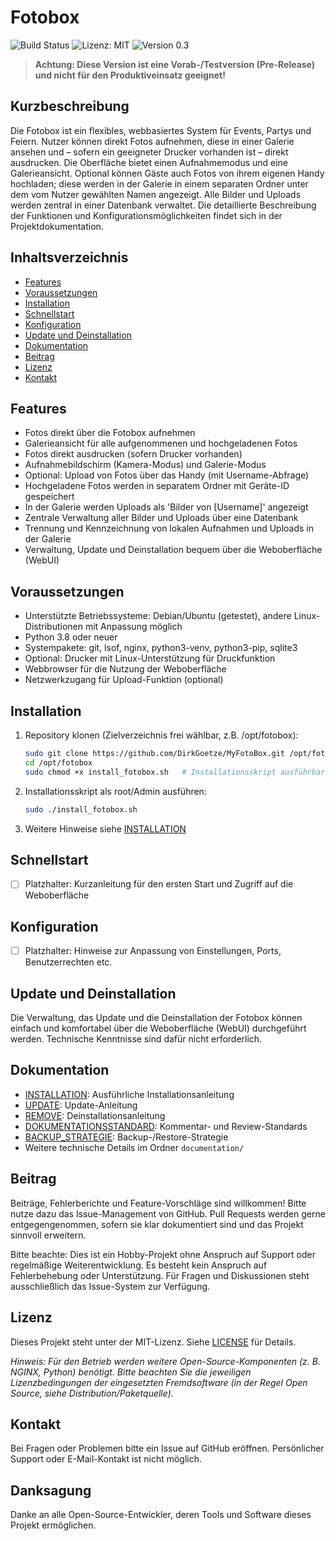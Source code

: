 # Fotobox

![Build Status](https://img.shields.io/badge/build-passing-brightgreen)
![Lizenz: MIT](https://img.shields.io/badge/license-MIT-blue)
![Version 0.3](https://img.shields.io/badge/version-0.3-orange)

> **Achtung: Diese Version ist eine Vorab-/Testversion (Pre-Release) und nicht für den Produktiveinsatz geeignet!**

## Kurzbeschreibung

Die Fotobox ist ein flexibles, webbasiertes System für Events, Partys und Feiern. Nutzer können direkt Fotos aufnehmen, diese in einer Galerie ansehen und – sofern ein geeigneter Drucker vorhanden ist – direkt ausdrucken. Die Oberfläche bietet einen Aufnahmemodus und eine Galerieansicht. Optional können Gäste auch Fotos von ihrem eigenen Handy hochladen; diese werden in der Galerie in einem separaten Ordner unter dem vom Nutzer gewählten Namen angezeigt. Alle Bilder und Uploads werden zentral in einer Datenbank verwaltet. Die detaillierte Beschreibung der Funktionen und Konfigurationsmöglichkeiten findet sich in der Projektdokumentation.

## Inhaltsverzeichnis

- [Features](#features)
- [Voraussetzungen](#voraussetzungen)
- [Installation](#installation)
- [Schnellstart](#schnellstart)
- [Konfiguration](#konfiguration)
- [Update und Deinstallation](#update-und-deinstallation)
- [Dokumentation](#dokumentation)
- [Beitrag](#beitrag)
- [Lizenz](#lizenz)
- [Kontakt](#kontakt)

## Features

- Fotos direkt über die Fotobox aufnehmen
- Galerieansicht für alle aufgenommenen und hochgeladenen Fotos
- Fotos direkt ausdrucken (sofern Drucker vorhanden)
- Aufnahmebildschirm (Kamera-Modus) und Galerie-Modus
- Optional: Upload von Fotos über das Handy (mit Username-Abfrage)
- Hochgeladene Fotos werden in separatem Ordner mit Geräte-ID gespeichert
- In der Galerie werden Uploads als 'Bilder von [Username]' angezeigt
- Zentrale Verwaltung aller Bilder und Uploads über eine Datenbank
- Trennung und Kennzeichnung von lokalen Aufnahmen und Uploads in der Galerie
- Verwaltung, Update und Deinstallation bequem über die Weboberfläche (WebUI)

## Voraussetzungen

- Unterstützte Betriebssysteme: Debian/Ubuntu (getestet), andere Linux-Distributionen mit Anpassung möglich
- Python 3.8 oder neuer
- Systempakete: git, lsof, nginx, python3-venv, python3-pip, sqlite3
- Optional: Drucker mit Linux-Unterstützung für Druckfunktion
- Webbrowser für die Nutzung der Weboberfläche
- Netzwerkzugang für Upload-Funktion (optional)

## Installation

1. Repository klonen (Zielverzeichnis frei wählbar, z.B. /opt/fotobox):

   ```sh
   sudo git clone https://github.com/DirkGoetze/MyFotoBox.git /opt/fotobox
   cd /opt/fotobox
   sudo chmod +x install_fotobox.sh   # Installationsskript ausführbar machen
   ```

2. Installationsskript als root/Admin ausführen:

   ```sh
   sudo ./install_fotobox.sh
   ```

3. Weitere Hinweise siehe [INSTALLATION](documentation/installation.md)

## Schnellstart

- [ ] Platzhalter: Kurzanleitung für den ersten Start und Zugriff auf die Weboberfläche

## Konfiguration

- [ ] Platzhalter: Hinweise zur Anpassung von Einstellungen, Ports, Benutzerrechten etc.

## Update und Deinstallation

Die Verwaltung, das Update und die Deinstallation der Fotobox können einfach und komfortabel über die Weboberfläche (WebUI) durchgeführt werden. Technische Kenntnisse sind dafür nicht erforderlich.

## Dokumentation

- [INSTALLATION](documentation/installation.md): Ausführliche Installationsanleitung
- [UPDATE](documentation/update.md): Update-Anleitung
- [REMOVE](documentation/remove.md): Deinstallationsanleitung
- [DOKUMENTATIONSSTANDARD](DOKUMENTATIONSSTANDARD.md): Kommentar- und Review-Standards
- [BACKUP_STRATEGIE](BACKUP_STRATEGIE.md): Backup-/Restore-Strategie
- Weitere technische Details im Ordner `documentation/`

## Beitrag

Beiträge, Fehlerberichte und Feature-Vorschläge sind willkommen! Bitte nutze dazu das Issue-Management von GitHub. Pull Requests werden gerne entgegengenommen, sofern sie klar dokumentiert sind und das Projekt sinnvoll erweitern.

Bitte beachte: Dies ist ein Hobby-Projekt ohne Anspruch auf Support oder regelmäßige Weiterentwicklung. Es besteht kein Anspruch auf Fehlerbehebung oder Unterstützung. Für Fragen und Diskussionen steht ausschließlich das Issue-System zur Verfügung.

## Lizenz

Dieses Projekt steht unter der MIT-Lizenz. Siehe [LICENSE](LICENSE) für Details.

*Hinweis: Für den Betrieb werden weitere Open-Source-Komponenten (z. B. NGINX, Python) benötigt. Bitte beachten Sie die jeweiligen Lizenzbedingungen der eingesetzten Fremdsoftware (in der Regel Open Source, siehe Distribution/Paketquelle).*

## Kontakt

Bei Fragen oder Problemen bitte ein Issue auf GitHub eröffnen.
Persönlicher Support oder E-Mail-Kontakt ist nicht möglich.

## Danksagung

Danke an alle Open-Source-Entwickler, deren Tools und Software dieses Projekt ermöglichen.
